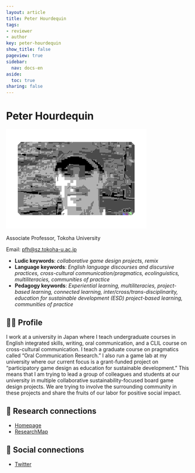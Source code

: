 ```yaml
---
layout: article
title: Peter Hourdequin
tags:
- reviewer
- author
key: peter-hourdequin
show_title: false
pageview: true
sidebar:
  nav: docs-en
aside:
  toc: true
sharing: false
---
```


# Peter Hourdequin

<div class="card">
  <div class="card__image">
    <img class="image" src="/assets/images/LLP-Peter.png"/>
    <div class="overlay overlay--bottom">
      <p>Associate Professor, Tokoha University</p>
    </div>
  </div>
</div>

Email: [pfh@sz.tokoha-u.ac.jp](mailto:pfh@sz.tokoha-u.ac.jp)

- **Ludic keywords**: *collaborative game design projects, remix*
- **Language keywords**: *English language discourses and discursive practices, cross-cultural communication/pragmatics, ecolinguistics, multiliteracies, communities of practice*
- **Pedagogy keywords**: *Experiential learning, multiliteracies, project-based learning, connected learning, inter/cross/trans-disciplinarity, education for sustainable development (ESD) project-based learning, communities of practice*

<!--more-->

## 👨‍🏫 Profile

I work at a university in Japan where I teach undergraduate courses in English integrated skills, writing, oral communication, and a CLIL course on cross-cultural communication. I teach a graduate course on pragmatics called “Oral Communication Research.” I also run  a game lab at my university where our current focus is a grant-funded project on “participatory game design as education for sustainable development.” This means that I am trying to lead a group of colleagues and students at our university in multiple collaborative sustainability-focused board game design projects.  We are trying to involve the surrounding community in these projects and share the fruits of our labor for positive social impact.

## 🧪 Research connections

- [Homepage](https://sites.google.com/view/tokoha-game-lab/home)
- [ResearchMap](https://researchmap.jp/read0150176?lang=en)

## 💬 Social connections

- [Twitter](https://twitter.com/tugamelab)
